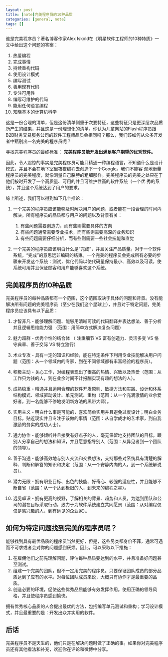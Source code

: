 ```yaml
---
layout: post
title: [note]完美程序员的10种品质
categories: [general, note]
tags: []
---
```


谁是完美程序员？著名博客作家Alex
Iskold在《明星软件工程师的10种特质》一文中给出这个问题的答案：

1. 热爱编程
1. 完成事情
1. 持续重构代码
1. 使用设计模式
1. 编写测试
1. 善用现有代码
1. 专注可用性
1. 编写可维护的代码
1. 能用任何语言编程
1. 知晓基本的计算机科学

这是一份合理的清单，但是这份清单侧重于次要特征，这些特征只是更深层次品质所产生的结果，并且这是一份理想化的清单。你认为儿童网站的Flash程序员跟B2B财务交易服务公司的软件工程师品质会相同吗？那么，我们该如何从众多开发者中甄别出一名完美的程序员呢？

寻找完美程序员的最终标准：
**完美程序员能开发出满足客户期望的优秀软件。**

因此，令人震惊的事实是完美程序员可能只精通一种编程语言，不知道什么是设计模式，并且不会在地下室里夜夜编程去创造下一个Google。我们不能客
观地衡量程序员的完美程度，就像测量自己胳膊的粗细那样。完美程序员的完美之处只在于他们按时开发了一个高质量、可用的并且可维护性高的软件系统（一个优
秀的系统），并且这个系统达到了用户的要求。

综上所述，我们可以得到如下几个推论：

1. 一个完美的程序员应该能够及时解决用户的问题，或者能在一段合理的时间内解决。所有程序员的品质都与用户的问题以及背景有关：

   1. 有些问题需要创造力，而有些则需要具体的方向
   1. 有些问题通常需要专业技术，而有些则需要高深的业务知识
   1. 有些问题需要仔细分析，而有些则需要一些社会技能和直觉

1. 一个完美的程序员应该明白什么是“完成”，并且关注产品质量。对于一个软件系统，“完成”的意思远非编码的结束。一个完美的程序员会完成所有必要的步
   骤来开发这个系统：测试，优化代码以使代码量保持最小、高效以及可读，使系统可用并且保证顾客和用户能够喜欢这个系统。

## 完美程序员的10种品质 ##
完美程序员的每种品质都有一个范围，这个范围取决于具体的问题和背景。没有能解决所有问题的完美程序员（至少在我们这个星球上），并且对于特定问题，完美程序员应该具有以下品质：

1. 才智非凡 -
   能够理解问题、能够用清晰可读的代码翻译并表达想法、善于分析并且逻辑思维能力强
   （范围：用简单方式解决复杂问题）

1. 魅力超群 - 优秀个性的结合体 （ 注重细节 VS 富有创造力、灵活多变 VS
   恪守典章、善于交际 VS 特立独行）
1. 术业专攻 -
   具有一定的知识和经验，能在特定条件下利用专业技能解决用户问题（范围：从一个领域内的专家，到在不同领域都有丰富经验的程序员）。
1. 积极主动 -
   关心工作，对编程表现出了很高的热情、兴致以及热爱（范围：从工作只为钱的人，到在业余时间不计报酬实现有趣的想法的人）。
1. 成熟稳重 -
   精通并且运用合理的软件开发原则、敏捷方法和实践、设计和体系结构模式、领域驱动设计、单元测试、重构（范围：从一个充满激情的业余爱好者，到一名能够不停地发明新方法的黑带大师）。
1. 实用主义 -
   明白什么事是可能的，喜欢简单实用并且避免过度设计；明白业务目标，贴近现实并且专注于该做的事情（范围：从自学成才的艺术家，到自我激励的务实的成功人士）。
1. 通力协作 -
   能够倾听并且接受有好点子的人，毫无保留地支持团队的目标，跟别人分享自己的想法和知识，并且愿意指导别人（范围：从异见者到一个团队的领导）。
1. 善于沟通 -
   能够高效地与别人交流和交换想法，支持那些对系统具有清楚的解释、判断和解答的知识和决定（范围：从一个安静内向的人，到一个系统解说员）。
1. 潜力无限 -
   拥有职业目标、出色的技能、好奇心、较强的适应性，并且能够不断自省（范围：从一个达到极限的人，到未来的编程之星）。
1. 远见卓识 -
   拥有更高的视野，了解相关的背景、趋势和人员，为达到团队和公司的潜在目标采取行动，致力于为软件系统建立共同愿景（范围：从对编程仅仅是感兴趣的人，到有远见的企业家）。

## 如何为特定问题找到完美的程序员呢？ ##
能够找到具有最优品质的程序员当然更好，但是，这些另类都身价不菲，通常可遇而不可求或者会对你的问题感到厌烦。因此，可以采取以下措施：

1. 在雇佣他们之前先理解问题，评估每种品质要达到的水平，并且准备好问题甚至测试。
1. 组建一个完美的团队，但不一定用完美的程序员。只要保证团队成员的部分品质达到了应有的水平。对每位团队成员来说，大概只有协作才是最重要的品质。
1. 创造必要的环境，促使这些优秀品质能够有效发挥作用。使用正确的领导风格，并且使程序员感到愉快。

拥有优秀核心品质的人会提出最优的方法，包括编写单元测试和重构；学习设计模式，并且最重要的是：开发出众并实用的软件。

## 后话 ##
完美程序员不是天生的，他们只是在解决问题时做了正确的事。如果你对完美程序员还有其他看法和补充，欢迎你在评论和微博中分享。
